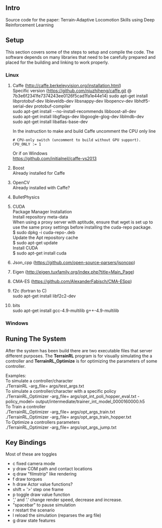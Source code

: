 ## Intro

Source code for the paper: Terrain-Adaptive Locomotion Skills using Deep Reinforcement Learning


## Setup

This section covers some of the steps to setup and compile the code. The software depends on many libraries that need to be carefully prepared and placed for the building and linking to work properly.

### Linux

 1. Caffe (http://caffe.berkeleyvision.org/installation.html)  
	Specific version (https://github.com/niuzhiheng/caffe.git @ 7b3e6f2341fe7374243ee0126f5cad1fa1e44e14)
	sudo apt-get install libprotobuf-dev libleveldb-dev libsnappy-dev libopencv-dev libhdf5-serial-dev protobuf-compiler  
	sudo apt-get install --no-install-recommends libboost-all-dev  
	sudo apt-get install libgflags-dev libgoogle-glog-dev liblmdb-dev  
	sudo apt-get install libatlas-base-dev  
	
	In the instruction to make and build Caffe uncomment the CPU only line  
	```
	# CPU-only switch (uncomment to build without GPU support).
	CPU_ONLY := 1
	```

	Or if on Windows  
	https://github.com/initialneil/caffe-vs2013

 2. Boost  
	Already installed for Caffe
 3. OpenCV  
	Already installed with Caffe?
 4. BulletPhysics
 5. CUDA  
	Package Manager Installation  
	Install repository meta-data  
	When using a proxy server with aptitude, ensure that wget is set up to use the	same proxy settings before installing the cuda-repo package.  
	$ sudo dpkg -i cuda-repo-<distro>_<version>_<architecture>.deb  
	Update the Apt repository cache  
	$ sudo apt-get update  
	Install CUDA  
	$ sudo apt-get install cuda  
 	
 6. Json_cpp (https://github.com/open-source-parsers/jsoncpp)  
 7. Eigen (http://eigen.tuxfamily.org/index.php?title=Main_Page)  
 8. CMA-ES (https://github.com/AlexanderFabisch/CMA-ESpp)  
 9. f2c (fortran to C)  
	sudo apt-get install libf2c2-dev  
 10. bits  
	sudo apt-get install gcc-4.9-multilib g++-4.9-multilib  


### Windows



## Runing The System

After the system has been build there are two executable files that server different purposes. The **TerrainRL** program is for visually simulating the a controller and **TerrainRL_Optimize** is for optimizing the parameters of some controller.

Examples:  
	To simulate a controller/character  
	./TerrainRL -arg_file= args/test_args.txt  
	To simulate a controller/character with a specific policy  
	./TerrainRL_Optimizer -arg_file= args/opt_int_poli_hopper_eval.txt -policy_model= output/intermediate/trainer_int_model_0000160000.h5  
	To Train a controller  
	./TerrainRL_Optimizer -arg_file= args/opt_args_train.txt  
	./TerrainRL_Optimizer -arg_file= args/opt_args_train_hopper.txt  
	To Optimize a controllers parameters  
	./TerrainRL_Optimizer -arg_file= args/opt_args_jump.txt  


## Key Bindings

Most of these are toggles

 - c fixed camera mode
 - y draw COM path and contact locations
 - q draw "filmstrip" like rendering
 - f draw torques
 - h draw Actor value functions?
 - shift + '>' step one frame
 - p toggle draw value function
 - ',' and '.' change render speed, decrease and increase.
 - "spacebar" to pause simulation
 - r restart the scenario
 - l reload the simulation (reparses the arg file)
 - g draw state features



